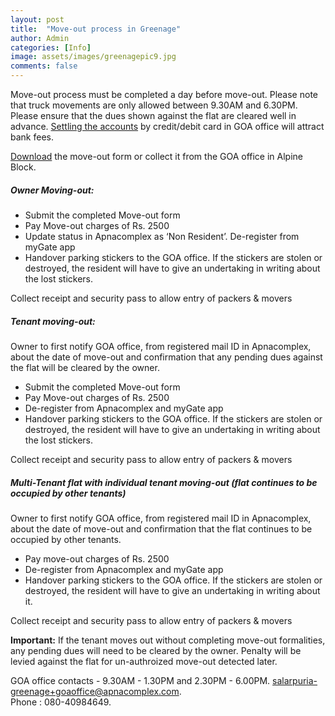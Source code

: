 ```yaml
---
layout: post
title:  "Move-out process in Greenage"
author: Admin
categories: [Info]
image: assets/images/greenagepic9.jpg
comments: false
---
```


Move-out process must be completed a day before move-out. Please note that truck movements are only allowed between 9.30AM and 6.30PM. Please ensure that the dues shown against the flat are cleared well in advance.  <a href="{{ site.baseurl }}/dues/">Settling the accounts</a> by credit/debit card in GOA office will attract bank fees.  

<a target="_blank" href="https://drive.google.com/file/d/1xaqn3oTt4O72uYr8ajQdaDucfSvkmNLI/view?usp=sharing"> Download</a> the move-out form or collect it from the GOA office in Alpine Block.

##### Owner Moving-out:

* Submit the completed Move-out form
* Pay Move-out charges of Rs. 2500
* Update status in Apnacomplex as ‘Non Resident’. De-register from myGate app
* Handover parking stickers to the GOA office. If the stickers are stolen or destroyed, the resident will have to give an undertaking in writing about the lost stickers.

Collect receipt and security pass to allow entry of packers & movers

##### Tenant moving-out:

Owner to first notify GOA office, from registered mail ID in Apnacomplex, about the date of move-out and confirmation that any pending dues against the flat will be cleared by the owner.

* Submit the completed Move-out form 
* Pay Move-out charges of Rs. 2500
* De-register from Apnacomplex and myGate app
* Handover parking stickers to the GOA office. If the stickers are stolen or destroyed, the resident will have to give an undertaking in writing about the lost stickers.

Collect receipt and security pass to allow entry of packers & movers

##### Multi-Tenant flat with individual tenant moving-out (flat continues to be occupied by other tenants)

Owner to first notify GOA office, from registered mail ID in Apnacomplex, about the date of move-out and confirmation that the flat continues to be occupied by other tenants.

* Pay move-out charges of Rs. 2500
* De-register from Apnacomplex and myGate app
* Handover parking stickers to the GOA office. If the stickers are stolen or destroyed, the resident will have to give an undertaking in writing about it. 

Collect receipt and security pass to allow entry of packers & movers

**Important:** If the tenant moves out without completing move-out formalities, any pending dues will need to be cleared by the owner. Penalty will be levied against the flat for un-authroized move-out detected later.

GOA office contacts - 9.30AM - 1.30PM and 2.30PM - 6.00PM.  salarpuria-greenage+goaoffice@apnacomplex.com.  
Phone : 080-40984649.  

